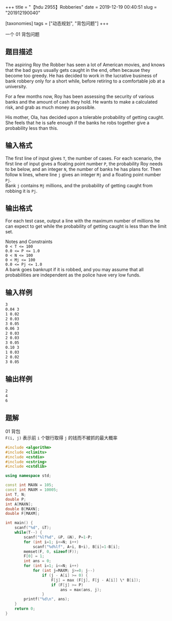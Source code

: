 +++
title = "【hdu 2955】Robberies"
date = 2019-12-19 00:40:51
slug = "201912190040"

[taxonomies]
tags = ["动态规划", "背包问题"]
+++

一个 01 背包问题

<!-- more -->

## 题目描述

The aspiring Roy the Robber has seen a lot of American movies, and knows that the bad guys usually gets caught in the end, often because they become too greedy. He has decided to work in the lucrative business of bank robbery only for a short while, before retiring to a comfortable job at a university.

For a few months now, Roy has been assessing the security of various banks and the amount of cash they hold. He wants to make a calculated risk, and grab as much money as possible.

His mother, Ola, has decided upon a tolerable probability of getting caught. She feels that he is safe enough if the banks he robs together give a probability less than this.

## 输入格式

The first line of input gives `T`, the number of cases. For each scenario, the first line of input gives a floating point number `P`, the probability Roy needs to be below, and an integer `N`, the number of banks he has plans for. Then follow `N` lines, where line `j` gives an integer `Mj` and a floating point number `Pj`.<br>
Bank `j` contains `Mj` millions, and the probability of getting caught from robbing it is `Pj`.

## 输出格式

For each test case, output a line with the maximum number of millions he can expect to get while the probability of getting caught is less than the limit set.

Notes and Constraints<br>
`0 < T <= 100`<br>
`0.0 <= P <= 1.0`<br>
`0 < N <= 100`<br>
`0 < Mj <= 100`<br>
`0.0 <= Pj <= 1.0`<br>
A bank goes bankrupt if it is robbed, and you may assume that all probabilities are independent as the police have very low funds.

## 输入样例

```txt
3
0.04 3
1 0.02
2 0.03
3 0.05
0.06 3
2 0.03
2 0.03
3 0.05
0.10 3
1 0.03
2 0.02
3 0.05
```

## 输出样例

```txt
2
4
6
```

## 题解

01 背包<br>
`F(i, j)` 表示前 `i` 个银行取得 `j` 的钱而不被抓的最大概率

```cpp
#include <algorithm>
#include <climits>
#include <cstdio>
#include <cstring>
#include <cstdlib>

using namespace std;

const int MAXN = 105;
const int MAXM = 10005;
int T, N;
double P;
int A[MAXN];
double B[MAXN];
double F[MAXM];

int main() {
    scanf("%d", &T);
    while(T--) {
        scanf("%lf%d", &P, &N), P=1-P;
        for (int i=1; i<=N; i++)
            scanf("%d%lf", A+i, B+i), B[i]=1-B[i];
        memset(F, 0, sizeof(F));
        F[0] = 1;
        int ans = 0;
        for (int i=1; i<=N; i++)
            for (int j=MAXM; j>=0; j--)
                if (j - A[i] >= 0) {
                    F[j] = max (F[j], F[j - A[i]] \* B[i]);
                    if (F[j] >= P)
                        ans = max(ans, j);
                }
        printf("%d\n", ans);
    }
    return 0;
}
```

